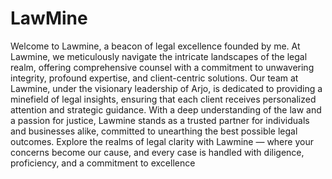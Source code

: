 # LawMine
Welcome to Lawmine, a beacon of legal excellence founded by me. At Lawmine, we meticulously navigate the intricate landscapes of the legal realm, offering comprehensive counsel with a commitment to unwavering integrity, profound expertise, and client-centric solutions.
Our team at Lawmine, under the visionary leadership of Arjo, is dedicated to providing a minefield of legal insights, ensuring that each client receives personalized attention and strategic guidance. With a deep understanding of the law and a passion for justice, Lawmine stands as a trusted partner for individuals and businesses alike, committed to unearthing the best possible legal outcomes. Explore the realms of legal clarity with Lawmine — where your concerns become our cause, and every case is handled with diligence, proficiency, and a commitment to excellence

